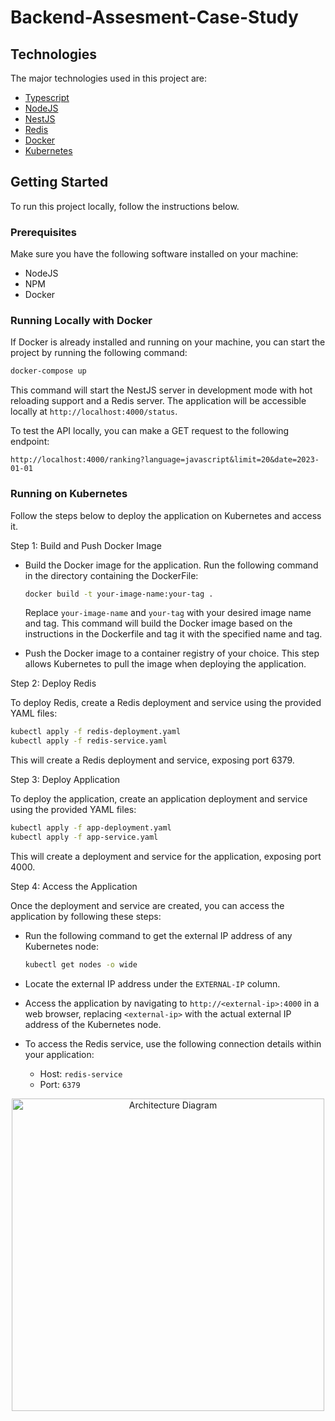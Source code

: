 # Backend-Assesment-Case-Study

## Technologies

The major technologies used in this project are:

- [Typescript](https://www.typescriptlang.org/)
- [NodeJS](https://nodejs.org/en/)
- [NestJS](https://nestjs.com/)
- [Redis](https://redis.io/)
- [Docker](https://www.docker.com/)
- [Kubernetes](https://kubernetes.io/)

## Getting Started

To run this project locally, follow the instructions below.

### Prerequisites

Make sure you have the following software installed on your machine:

- NodeJS
- NPM
- Docker

### Running Locally with Docker

If Docker is already installed and running on your machine, you can start the project by running the following command:

```sh
docker-compose up
```

This command will start the NestJS server in development mode with hot reloading support and a Redis server. The application will be accessible locally at `http://localhost:4000/status`.


To test the API locally, you can make a GET request to the following endpoint:

```
http://localhost:4000/ranking?language=javascript&limit=20&date=2023-01-01
```

### Running on Kubernetes

Follow the steps below to deploy the application on Kubernetes and access it.

Step 1: Build and Push Docker Image

- Build the Docker image for the application. Run the following command in the directory containing the DockerFile:

  ```sh
  docker build -t your-image-name:your-tag .
  ```

  Replace `your-image-name` and `your-tag` with your desired image name and tag. This command will build the Docker image based on the instructions in the Dockerfile and tag it with the specified name and tag.

- Push the Docker image to a container registry of your choice. This step allows Kubernetes to pull the image when deploying the application.

Step 2: Deploy Redis

To deploy Redis, create a Redis deployment and service using the provided YAML files:

```sh
kubectl apply -f redis-deployment.yaml
kubectl apply -f redis-service.yaml
```

This will create a Redis deployment and service, exposing port 6379.

Step 3: Deploy Application

To deploy the application, create an application deployment and service using the provided YAML files:

```sh
kubectl apply -f app-deployment.yaml
kubectl apply -f app-service.yaml
```

This will create a deployment and service for the application, exposing port 4000.

Step 4: Access the Application

Once the deployment and service are created, you can access the application by following these steps:

- Run the following command to get the external IP address of any Kubernetes node:

  ```sh
  kubectl get nodes -o wide
  ```

- Locate the external IP address under the `EXTERNAL-IP` column.

- Access the application by navigating to `http://<external-ip>:4000` in a web browser, replacing `<external-ip>` with the actual external IP address of the Kubernetes node.

- To access the Redis service, use the following connection details within your application:
  - Host: `redis-service`
  - Port: `6379`

<p align="center">
  <img src="diagram.png" alt="Architecture Diagram" width="500" />
</p>

